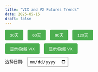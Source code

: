 ```yaml
---
title: "VIX and VX Futures Trends"
date: 2025-05-15
draft: false
---
```

<style>
  .button-row {
    margin-bottom: 10px;
  }
  button {
    padding: 8px 16px;
    margin-right: 10px;
    background-color: #4CAF50;
    color: white;
    border: none;
    border-radius: 4px;
    cursor: pointer;
  }
  button:hover {
    background-color: #45a049;
  }
  #datePicker {
    padding: 5px;
    margin-left: 10px;
  }
</style>
<div style="margin-bottom: 20px;">
  <div class="button-row">
    <button onclick="updateChart(30)">30天</button>
    <button onclick="updateChart(60)">60天</button>
    <button onclick="updateChart(90)">90天</button>
    <button onclick="updateChart(120)">120天</button>
  </div>
  <div class="button-row">
    <button onclick="toggleSeries('VIX')">显示/隐藏 VIX</button>
    <button onclick="toggleSeries('VX')">显示/隐藏 VX</button>
  </div>
  <div class="button-row">
    <label for="datePicker">选择日期: </label>
    <input type="date" id="datePicker" onchange="updateChartWithDate()">
  </div>
</div>
<div id="vix-chart" style="width: 100%; height: 500px;"></div>
<script src="https://cdn.plot.ly/plotly-latest.min.js"></script>

<script>
  console.log('Script started'); // 添加在脚本开头
  let allData = [];
  let daysToShow = 30;
  let showVIX = true;
  let showVX = true;
  let selectedDate = new Date('2025-05-14');
  // ... 其余代码不变 ...

  let allData = [];
  let daysToShow = 30;
  let showVIX = true;
  let showVX = true;
  let selectedDate = new Date('2025-05-14'); // 设置为数据的最后一天

fetch('/data/vix-data.json')
  .then(response => {
    console.log('Fetch response status:', response.status); // 检查 HTTP 状态
    if (!response.ok) throw new Error('Failed to fetch vix-data.json');
    return response.json();
  })
  .then(data => {
    console.log('Loaded data:', data); // 检查加载的数据
    console.log('First few entries:', data.slice(0, 3)); // 显示前三条数据
    allData = data.map(row => {
      const [month, day, year] = row.Date.split('/');
      const normalizedDate = `${year}-${month.padStart(2, '0')}-${day.padStart(2, '0')}`;
      const parsedDate = new Date(normalizedDate);
      console.log('Parsed date for', row.Date, ':', parsedDate); // 检查日期解析
      return {
        Date: parsedDate,
        VX_Spot: row.VX_Spot,
        VIX_Spot: row.VIX_Spot
      };
    });
    console.log('Processed allData:', allData.slice(0, 3)); // 检查处理后的数据
    updateChartWithDate();
  })
  .catch(error => {
    console.error('Fetch or processing error:', error); // 捕获错误
  });






/*  fetch('/data/vix-data.json')
    .then(response => response.json())
    .then(data => {
      allData = data.map(row => ({
        Date: new Date(row.Date),
        VX_Spot: row.VX_Spot,
        VIX_Spot: row.VIX_Spot
      }));
      updateChartWithDate();
    });
*/

  function updateChart(days) {
    daysToShow = days;
    updateChartWithDate();
  }

  function toggleSeries(series) {
    if (series === 'VIX') showVIX = !showVIX;
    if (series === 'VX') showVX = !showVX;
    updateChartWithDate();
  }

  function updateChartWithDate() {
    const datePicker = document.getElementById('datePicker');
    if (datePicker.value) {
      selectedDate = new Date(datePicker.value);
    }

    const startDate = new Date(selectedDate);
    startDate.setDate(startDate.getDate() - daysToShow);

    const filteredData = allData.filter(row => {
      return row.Date >= startDate && row.Date <= selectedDate;
    });

    const traces = [];
    if (showVX) {
      traces.push({
        x: filteredData.map(row => row.Date),
        y: filteredData.map(row => row.VX_Spot),
        type: 'scatter',
        mode: 'lines',
        name: 'VX Spot',
        line: { color: '#1f77b4', connectgaps: false }
      });
    }
    if (showVIX) {
      traces.push({
        x: filteredData.map(row => row.Date),
        y: filteredData.map(row => row.VIX_Spot),
        type: 'scatter',
        mode: 'lines',
        name: 'VIX Spot',
        line: { color: '#ff7f0e', connectgaps: false }
      });
    }

    const layout = {
      title: `VIX 和 VX 趋势（${daysToShow} 天）`,
      xaxis: { title: '日期', type: 'date' },
      yaxis: { title: '值' },
      margin: { t: 50, b: 50, l: 50, r: 50 },
      showlegend: true
    };

    Plotly.newPlot('vix-chart', traces, layout);
  }
</script>

